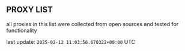 ## PROXY LIST

all proxies in this list were collected from open sources and tested for functionality

last update: `2025-02-12 11:03:56.670322+00:00` UTC
